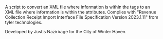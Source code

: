A script to convert an XML file where information is within the tags to an XML file where information is within the attributes.
Complies with "Revenue Collection Receipt Import Interface File Specification Version 2023.1.11" from tyler technologies.

Developed by Justis Nazirbage for the City of Winter Haven.
